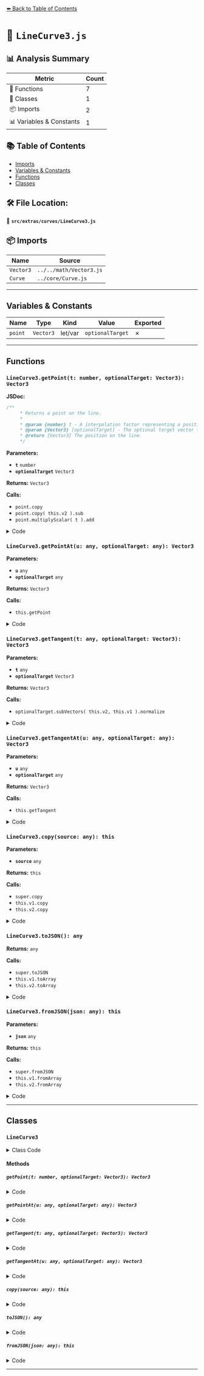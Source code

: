 [⬅️ Back to Table of Contents](../../../index.md)

# 📄 `LineCurve3.js`

## 📊 Analysis Summary

| Metric | Count |
|--------|-------|
| 🔧 Functions | 7 |
| 🧱 Classes | 1 |
| 📦 Imports | 2 |
| 📊 Variables & Constants | 1 |

## 📚 Table of Contents

- [Imports](#imports)
- [Variables & Constants](#variables-constants)
- [Functions](#functions)
- [Classes](#classes)

## 🛠️ File Location:
📂 **`src/extras/curves/LineCurve3.js`**

## 📦 Imports

| Name | Source |
|------|--------|
| `Vector3` | `../../math/Vector3.js` |
| `Curve` | `../core/Curve.js` |


---

## Variables & Constants

| Name | Type | Kind | Value | Exported |
|------|------|------|-------|----------|
| `point` | `Vector3` | let/var | `optionalTarget` | ✗ |


---

## Functions

### `LineCurve3.getPoint(t: number, optionalTarget: Vector3): Vector3`

**JSDoc:**
```typescript
/**
	 * Returns a point on the line.
	 *
	 * @param {number} t - A interpolation factor representing a position on the line. Must be in the range `[0,1]`.
	 * @param {Vector3} [optionalTarget] - The optional target vector the result is written to.
	 * @return {Vector3} The position on the line.
	 */
```

**Parameters:**

- **`t`** `number`
- **`optionalTarget`** `Vector3`

**Returns:** `Vector3`

**Calls:**

- `point.copy`
- `point.copy( this.v2 ).sub`
- `point.multiplyScalar( t ).add`

<details><summary>Code</summary>

```typescript
getPoint( t, optionalTarget = new Vector3() ) {

		const point = optionalTarget;

		if ( t === 1 ) {

			point.copy( this.v2 );

		} else {

			point.copy( this.v2 ).sub( this.v1 );
			point.multiplyScalar( t ).add( this.v1 );

		}

		return point;

	}
```
</details>

### `LineCurve3.getPointAt(u: any, optionalTarget: any): Vector3`

**Parameters:**

- **`u`** `any`
- **`optionalTarget`** `any`

**Returns:** `Vector3`

**Calls:**

- `this.getPoint`

<details><summary>Code</summary>

```typescript
getPointAt( u, optionalTarget ) {

		return this.getPoint( u, optionalTarget );

	}
```
</details>

### `LineCurve3.getTangent(t: any, optionalTarget: Vector3): Vector3`

**Parameters:**

- **`t`** `any`
- **`optionalTarget`** `Vector3`

**Returns:** `Vector3`

**Calls:**

- `optionalTarget.subVectors( this.v2, this.v1 ).normalize`

<details><summary>Code</summary>

```typescript
getTangent( t, optionalTarget = new Vector3() ) {

		return optionalTarget.subVectors( this.v2, this.v1 ).normalize();

	}
```
</details>

### `LineCurve3.getTangentAt(u: any, optionalTarget: any): Vector3`

**Parameters:**

- **`u`** `any`
- **`optionalTarget`** `any`

**Returns:** `Vector3`

**Calls:**

- `this.getTangent`

<details><summary>Code</summary>

```typescript
getTangentAt( u, optionalTarget ) {

		return this.getTangent( u, optionalTarget );

	}
```
</details>

### `LineCurve3.copy(source: any): this`

**Parameters:**

- **`source`** `any`

**Returns:** `this`

**Calls:**

- `super.copy`
- `this.v1.copy`
- `this.v2.copy`

<details><summary>Code</summary>

```typescript
copy( source ) {

		super.copy( source );

		this.v1.copy( source.v1 );
		this.v2.copy( source.v2 );

		return this;

	}
```
</details>

### `LineCurve3.toJSON(): any`

**Returns:** `any`

**Calls:**

- `super.toJSON`
- `this.v1.toArray`
- `this.v2.toArray`

<details><summary>Code</summary>

```typescript
toJSON() {

		const data = super.toJSON();

		data.v1 = this.v1.toArray();
		data.v2 = this.v2.toArray();

		return data;

	}
```
</details>

### `LineCurve3.fromJSON(json: any): this`

**Parameters:**

- **`json`** `any`

**Returns:** `this`

**Calls:**

- `super.fromJSON`
- `this.v1.fromArray`
- `this.v2.fromArray`

<details><summary>Code</summary>

```typescript
fromJSON( json ) {

		super.fromJSON( json );

		this.v1.fromArray( json.v1 );
		this.v2.fromArray( json.v2 );

		return this;

	}
```
</details>


---

## Classes

### `LineCurve3`

<details><summary>Class Code</summary>

```ts
class LineCurve3 extends Curve {

	/**
	 * Constructs a new line curve.
	 *
	 * @param {Vector3} [v1] - The start point.
	 * @param {Vector3} [v2] - The end point.
	 */
	constructor( v1 = new Vector3(), v2 = new Vector3() ) {

		super();

		/**
		 * This flag can be used for type testing.
		 *
		 * @type {boolean}
		 * @readonly
		 * @default true
		 */
		this.isLineCurve3 = true;

		this.type = 'LineCurve3';

		/**
		 * The start point.
		 *
		 * @type {Vector3}
		 */
		this.v1 = v1;

		/**
		 * The end point.
		 *
		 * @type {Vector2}
		 */
		this.v2 = v2;

	}

	/**
	 * Returns a point on the line.
	 *
	 * @param {number} t - A interpolation factor representing a position on the line. Must be in the range `[0,1]`.
	 * @param {Vector3} [optionalTarget] - The optional target vector the result is written to.
	 * @return {Vector3} The position on the line.
	 */
	getPoint( t, optionalTarget = new Vector3() ) {

		const point = optionalTarget;

		if ( t === 1 ) {

			point.copy( this.v2 );

		} else {

			point.copy( this.v2 ).sub( this.v1 );
			point.multiplyScalar( t ).add( this.v1 );

		}

		return point;

	}

	// Line curve is linear, so we can overwrite default getPointAt
	getPointAt( u, optionalTarget ) {

		return this.getPoint( u, optionalTarget );

	}

	getTangent( t, optionalTarget = new Vector3() ) {

		return optionalTarget.subVectors( this.v2, this.v1 ).normalize();

	}

	getTangentAt( u, optionalTarget ) {

		return this.getTangent( u, optionalTarget );

	}

	copy( source ) {

		super.copy( source );

		this.v1.copy( source.v1 );
		this.v2.copy( source.v2 );

		return this;

	}

	toJSON() {

		const data = super.toJSON();

		data.v1 = this.v1.toArray();
		data.v2 = this.v2.toArray();

		return data;

	}

	fromJSON( json ) {

		super.fromJSON( json );

		this.v1.fromArray( json.v1 );
		this.v2.fromArray( json.v2 );

		return this;

	}

}
```
</details>

#### Methods

##### `getPoint(t: number, optionalTarget: Vector3): Vector3`

<details><summary>Code</summary>

```ts
getPoint( t, optionalTarget = new Vector3() ) {

		const point = optionalTarget;

		if ( t === 1 ) {

			point.copy( this.v2 );

		} else {

			point.copy( this.v2 ).sub( this.v1 );
			point.multiplyScalar( t ).add( this.v1 );

		}

		return point;

	}
```
</details>

##### `getPointAt(u: any, optionalTarget: any): Vector3`

<details><summary>Code</summary>

```ts
getPointAt( u, optionalTarget ) {

		return this.getPoint( u, optionalTarget );

	}
```
</details>

##### `getTangent(t: any, optionalTarget: Vector3): Vector3`

<details><summary>Code</summary>

```ts
getTangent( t, optionalTarget = new Vector3() ) {

		return optionalTarget.subVectors( this.v2, this.v1 ).normalize();

	}
```
</details>

##### `getTangentAt(u: any, optionalTarget: any): Vector3`

<details><summary>Code</summary>

```ts
getTangentAt( u, optionalTarget ) {

		return this.getTangent( u, optionalTarget );

	}
```
</details>

##### `copy(source: any): this`

<details><summary>Code</summary>

```ts
copy( source ) {

		super.copy( source );

		this.v1.copy( source.v1 );
		this.v2.copy( source.v2 );

		return this;

	}
```
</details>

##### `toJSON(): any`

<details><summary>Code</summary>

```ts
toJSON() {

		const data = super.toJSON();

		data.v1 = this.v1.toArray();
		data.v2 = this.v2.toArray();

		return data;

	}
```
</details>

##### `fromJSON(json: any): this`

<details><summary>Code</summary>

```ts
fromJSON( json ) {

		super.fromJSON( json );

		this.v1.fromArray( json.v1 );
		this.v2.fromArray( json.v2 );

		return this;

	}
```
</details>


---